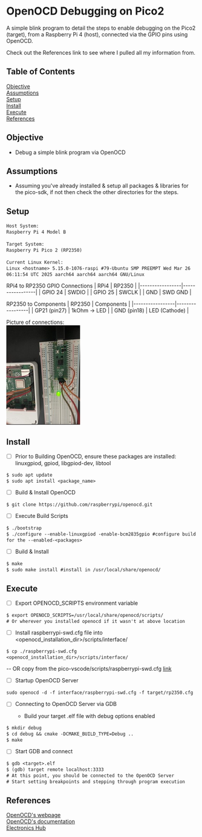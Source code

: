 # OpenOCD Debugging on Pico2

A simple blink program to detail the steps to enable debugging on the Pico2 (target), from a Raspberry Pi 4 (host), connected via the GPIO pins using OpenOCD.

Check out the References link to see where I pulled all my information from.

## Table of Contents

[Objective](#objective)<br>
[Assumptions](#assumptions)<br>
[Setup](#setup)<br>
[Install](#install)<br>
[Execute](#execute)<br>
[References](#references)<br>

## Objective
- Debug a simple blink program via OpenOCD

## Assumptions
- Assuming you've already installed & setup all packages & libraries for the pico-sdk, if not then check the other directories for the steps.

## Setup
```
Host System:
Raspberry Pi 4 Model B

Target System:
Raspberry Pi Pico 2 (RP2350)

Current Linux Kernel:
Linux <hostname> 5.15.0-1076-raspi #79-Ubuntu SMP PREEMPT Wed Mar 26 06:11:54 UTC 2025 aarch64 aarch64 aarch64 GNU/Linux
```

RPi4 to RP2350 GPIO Connections
|      RPi4       |      RP2350     |
|-----------------|-----------------|
| GPIO 24         | SWDIO           |
| GPIO 25         | SWCLK           |
| GND             | SWD GND         |


RP2350 to Components
|     RP2350      |   Components    |
|-----------------|-----------------|
| GP21 (pin27)    | 1kOhm -> LED    |
| GND  (pin18)    | LED (Cathode)   |


Picture of connections:<br>
![RPi4 connected to RP2350](images/swd_gpio_connections_4.jpg)

## Install
- [ ] Prior to Building OpenOCD, ensure these packages are installed: linuxgpiod, gpiod, libgpiod-dev, libtool<br>

```
$ sudo apt update
$ sudo apt install <package_name>
```

- [ ] Build & Install OpenOCD<br>
```
$ git clone https://github.com/raspberrypi/openocd.git
```

- [ ] Execute Build Scripts
```
$ ./bootstrap
$ ./configure --enable-linuxgpiod -enable-bcm2835gpio #configure build for the --enabled-<packages>
```

- [ ] Build & Install
```
$ make
$ sudo make install #install in /usr/local/share/openocd/
```

## Execute
- [ ] Export OPENOCD_SCRIPTS environment variable<br>
```
$ export OPENOCD_SCRIPTS=/usr/local/share/openocd/scripts/
# Or wherever you installed openocd if it wasn't at above location
```

- [ ] Install raspberrypi-swd.cfg file into <openocd_installation_dir>/scripts/interface/<br>
```
$ cp ./raspberrypi-swd.cfg <openocd_installation_dir>/scripts/interface/
```
-- OR copy from the pico-vscode/scripts/raspberrypi-swd.cfg [link](https://github.com/raspberrypi/pico-vscode/blob/main/scripts/raspberrypi-swd.cfg)<br>

- [ ] Startup OpenOCD Server<br>
```
sudo openocd -d -f interface/raspberrypi-swd.cfg -f target/rp2350.cfg
```

- [ ] Connecting to OpenOCD Server via GDB

   - Build your target .elf file with debug options enabled
```
$ mkdir debug
$ cd debug && cmake -DCMAKE_BUILD_TYPE=Debug ..
$ make
```

- [ ] Start GDB and connect
```
$ gdb <target>.elf
$ (gdb) target remote localhost:3333
# At this point, you should be connected to the OpenOCD Server
# Start setting breakpoints and stepping through program execution
```

## References
[OpenOCD's webpage](https://openocd.org/)<br>
[OpenOCD's documentation](https://openocd.org/doc/html/index.html#toc-Running-1)<br>
[Electronics Hub](https://www.electronicshub.org/programming-raspberry-pi-pico-with-swd/)<br>

